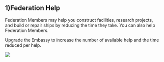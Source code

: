 ## 1)Federation Help

 Federation Members may help you construct facilities, research projects, and build or repair ships by reducing the time they take. You can also help Federation Members.

Upgrade the Embassy to increase the number of available help and the time reduced per help.

![](https://s3.ap-northeast-2.amazonaws.com/an2img/guide/601_001FedHelp.png)